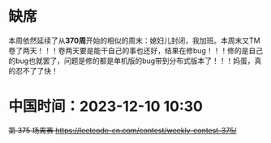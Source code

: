 
# 缺席

本周依然延续了从**370周**开始的相似的周末：媳妇儿封闭，我加班。本周末又TM卷了两天！！！卷两天要是能干自己的事也还好，结果在修bug！！！修的是自己的bug也就罢了，问题是修的都是单机版的bug带到分布式版本了！！！妈蛋，真的忍不了了快！

# 中国时间：2023-12-10 10:30

~~第 375 场周赛 https://leetcode-cn.com/contest/weekly-contest-375/~~
